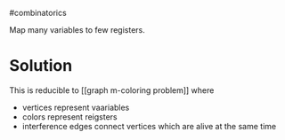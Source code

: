 
#combinatorics 

Map many variables to few registers.

# Solution
This is reducible to [[graph m-coloring problem]] where
- vertices represent vaariables
- colors represent reigsters
- interference edges connect vertices which are alive at the same time
